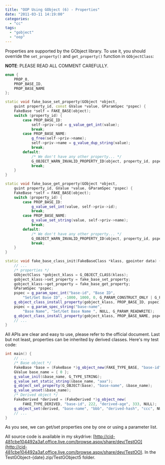 ```yaml
---
title: "OOP Using GObject (6) - Properties"
date: "2011-03-11 14:19:00"
categories: 
  - "cc"
tags: 
  - "gobject"
  - "oop"
---
```


Properties are supported by the GObject library. To use it, you should override the `set_property()` and `get_property()` function in `GObjectClass`:

**NOTE**: PLEASE READ ALL COMMENT CAREFULLY.

```cpp
enum {
    PROP_0,
    PROP_BASE_ID,
    PROP_BASE_NAME
};

static void fake_base_set_property(GObject *object,
    guint property_id, const GValue *value, GParamSpec *pspec) {
    FakeBase *self = FAKE_BASE(object);
    switch (property_id) {
        case PROP_BASE_ID:
            self->priv->id = g_value_get_int(value);
            break;
        case PROP_BASE_NAME:
            g_free(self->priv->name);
            self->priv->name = g_value_dup_string(value);
            break;
        default:
            /* We don't have any other property... */
            G_OBJECT_WARN_INVALID_PROPERTY_ID(object, property_id, pspec);
            break;
    }
}

static void fake_base_get_property(GObject *object,
    guint property_id, GValue *value, GParamSpec *pspec) {
    FakeBase *self = FAKE_BASE(object);
    switch (property_id) {
        case PROP_BASE_ID:
            g_value_set_int(value, self->priv->id);
            break;
        case PROP_BASE_NAME:
            g_value_set_string(value, self->priv->name);
            break;
        default:
            /* We don't have any other property... */
            G_OBJECT_WARN_INVALID_PROPERTY_ID(object, property_id, pspec);
            break;
    }
}

static void fake_base_class_init(FakeBaseClass *klass, gpointer data) {
    // ...
    /* properties */
    GObjectClass *gobject_klass = G_OBJECT_CLASS(klass);
    gobject_klass->set_property = fake_base_set_property;
    gobject_klass->get_property = fake_base_get_property;
    GParamSpec *pspec;
    pspec = g_param_spec_int("base-id", "Base ID", 
        "Set/Get Base ID", -1000, 1000, 0, G_PARAM_CONSTRUCT_ONLY | G_PARAM_READWRITE);
    g_object_class_install_property(gobject_klass, PROP_BASE_ID, pspec);
    pspec = g_param_spec_string("base-name",
        "Base Name", "Set/Get Base Name ", NULL, G_PARAM_READWRITE);
    g_object_class_install_property(gobject_klass, PROP_BASE_NAME, pspec);
    // ...
}
```

All APIs are clear and easy to use, please refer to the official document. Last but not least, properties can be inherited by derived classes. Here's my test code:

```cpp
int main() {
    // ...
    /* Base object */
    FakeBase *base = (FakeBase *)g_object_new(FAKE_TYPE_BASE, "base-id", 111, NULL);
    GValue base_name = { 0 };
    g_value_init(&base_name, G_TYPE_STRING);
    g_value_set_static_string(&base_name, "aaa");
    g_object_set_property(G_OBJECT(base), "base-name", &base_name);
    g_value_unset(&base_name);
    /* Derived object */
    FakeDerived *derived = (FakeDerived *)g_object_new(
        FAKE_TYPE_DERIVED, "base-id", 222, "derived-age", 333, NULL);
    g_object_set(derived, "base-name", "bbb", "derived-hash", "ccc", NULL);
    // ...
}
```

As you see, we can get/set properties one by one or using a parameter list.

All source code is available in my skydrive: [http://cid-481cbe104492a3af.office.live.com/browse.aspx/share/dev/TestOO](http://cid-481cbe104492a3af.office.live.com/browse.aspx/share/dev/TestOO). In the TestGObject-{date}.zip/TestGObject5 folder.
